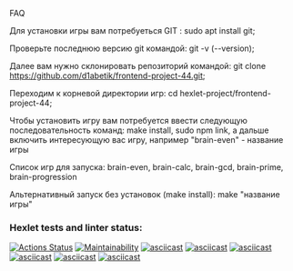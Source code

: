 FAQ

Для установки игры вам потребуеться GIT : sudo apt install git;

Проверьте последнюю версию git командой: git -v (--version);

Далее вам нужно склонировать репозиторий командой: git clone https://github.com/d1abetik/frontend-project-44.git;

Переходим к корневой директории игр: cd hexlet-project/frontend-project-44;

Чтобы установить игру вам потребуется ввести следующую последовательность команд:
make install, sudo npm link, а дальше включить интересующую вас игру, например "brain-even" - название игры

Список игр для запуска:
brain-even, brain-calc, brain-gcd, brain-prime, brain-progression

Альтернативный запуск без установок (make install):
make "название игры"
### Hexlet tests and linter status:
[![Actions Status](https://github.com/d1abetik/frontend-project-44/workflows/hexlet-check/badge.svg)](https://github.com/d1abetik/frontend-project-44/actions)
[![Maintainability](https://api.codeclimate.com/v1/badges/040f8d825916a7464e40/maintainability)](https://codeclimate.com/github/d1abetik/frontend-project-44/maintainability)
[![asciicast](https://asciinema.org/a/568234.svg)](https://asciinema.org/a/568234)
[![asciicast](https://asciinema.org/a/568612.svg)](https://asciinema.org/a/568612)
[![asciicast](https://asciinema.org/a/568860.svg)](https://asciinema.org/a/568860)
[![asciicast](https://asciinema.org/a/569134.svg)](https://asciinema.org/a/569134)
[![asciicast](https://asciinema.org/a/569441.svg)](https://asciinema.org/a/569441)
[![asciicast](https://asciinema.org/a/569531.svg)](https://asciinema.org/a/569531)
